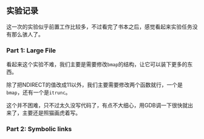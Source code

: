 ## 实验记录
这一次的实验似乎前置工作比较多，不过看完了书本之后，感觉看起来实验任务没有那么骇人了。

### Part 1: Large File
看起来这个实验不难，我们主要是需要修改`bmap`的结构，让它可以装下更多的东西。

除了把NDIRECT的值改成11以外，我们主要需要修改两个函数就行，一个是`bmap`，还有一个是`itrunc`。

这个并不困难，只不过太久没写代码了，有点不大细心，用GDB调一下很快就出来了，主要还是照猫画虎着写。

### Part 2: Symbolic links